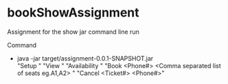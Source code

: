 # bookShowAssignment
Assignment for the show jar command line run

Command
- java -jar target/assignment-0.0.1-SNAPSHOT.jar  
"Setup  <Show Number> <Number of Rows> <Number of seats per row>  <Cancellation window in minutes> "
"View <Show Number>"
"Availability  <Show Number>"
"Book  <Show Number> <Phone#> <Comma separated list of seats eg.A1,A2> "
"Cancel  <Ticket#>  <Phone#>"



